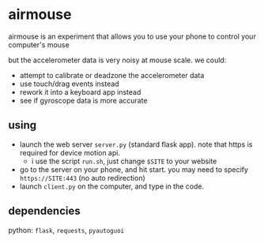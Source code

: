 # airmouse

airmouse is an experiment that allows you to use your phone to control your computer's mouse

but the accelerometer data is very noisy at mouse scale. we could:
- attempt to calibrate or deadzone the accelerometer data
- use touch/drag events instead
- rework it into a keyboard app instead
- see if gyroscope data is more accurate

## using
- launch the web server `server.py` (standard flask app). note that https is required for device motion api.
    - i use the script `run.sh`, just change `$SITE` to your website
- go to the server on your phone, and hit start. you may need to specify `https://SITE:443` (no auto redirection)
- launch `client.py` on the computer, and type in the code.

## dependencies
python: `flask`, `requests`, `pyautoguoi`
